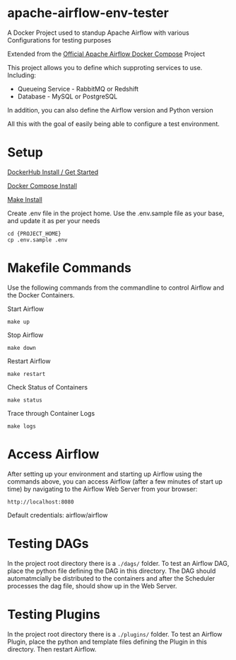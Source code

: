 # apache-airflow-env-tester
A Docker Project used to standup Apache Airflow with various Configurations for testing purposes

Extended from the [Official Apache Airflow Docker Compose](https://airflow.apache.org/docs/apache-airflow/stable/howto/docker-compose/index.html) Project

This project allows you to define which supproting services to use. Including:
* Queueing Service - RabbitMQ or Redshift
* Database - MySQL or PostgreSQL

In addition, you can also define the Airflow version and Python version

All this with the goal of easily being able to configure a test environment.

# Setup

[DockerHub Install / Get Started](https://docs.docker.com/get-started/get-docker/)

[Docker Compose Install](https://docs.docker.com/compose/install/)

[Make Install](https://sp21.datastructur.es/materials/guides/make-install.html)

Create .env file in the project home. Use the .env.sample file as your base, and update it as per your needs
```
cd {PROJECT_HOME}
cp .env.sample .env
```

# Makefile Commands
Use the following commands from the commandline to control Airflow and the Docker Containers. 

Start Airflow
```
make up
```

Stop Airflow
```
make down
```

Restart Airflow
```
make restart
```

Check Status of Containers
```
make status
```

Trace through Container Logs
```
make logs
```

# Access Airflow
After setting up your environment and starting up Airflow using the commands above, you can access Airflow (after a few minutes of start up time) by navigating to the Airflow Web Server from your browser:
```
http://localhost:8080
```
Default credentials: airflow/airflow

# Testing DAGs
In the project root directory there is a `./dags/` folder. To test an Airflow DAG, place the python file defining the DAG in this directory. The DAG should automatmcially be distributed to the containers and after the Scheduler processes the dag file, should show up in the Web Server.

# Testing Plugins
In the project root directory there is a `./plugins/` folder. To test an Airflow Plugin, place the python and template files defining the Plugin in this directory. Then restart Airflow.
